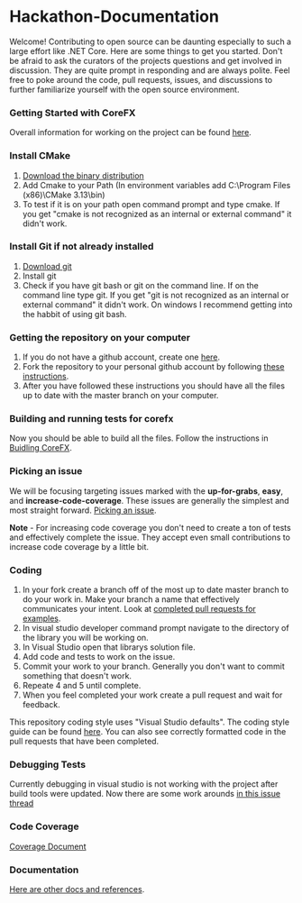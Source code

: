 # Hackathon-Documentation
Welcome! Contributing to open source can be daunting especially to such a large effort like .NET Core. Here are some things to get you started. Don't be afraid to ask the curators of the projects questions and get involved in discussion. They are quite prompt in responding and are always polite. Feel free to poke around the code, pull requests, issues, and discussions to further familiarize yourself with the open source environment. 


### Getting Started with CoreFX
Overall information for working on the project can be found [here](https://diaryofadev.net/getting-started-contributing-to-corefx/).

### Install CMake
1. [Download the binary distribution](https://cmake.org/download/)
2. Add Cmake to your Path (In environment variables add C:\Program Files (x86)\CMake 3.13\bin\)
3. To test if it is on your path open command prompt and type cmake. If you get "cmake is not recognized as an internal or external command" it didn't work.

### Install Git if not already installed
1. [Download git](https://git-scm.com/downloads)
2. Install git
3. Check if you have git bash or git on the command line. If on the command line type git. If you get "git is not recognized as an internal or external command" it didn't work. On windows I recommend getting into the habbit of using git bash.

### Getting the repository on your computer
1. If you do not have a github account, create one [here](https://github.com).
2. Fork the repository to your personal github account by following [these instructions](https://github.com/dotnet/corefx/wiki/Checking-out-the-code-repository).
3. After you have followed these instructions you should have all the files up to date with the master branch on your computer.

### Building and running tests for corefx
Now you should be able to build all the files. Follow the instructions in [Buidling CoreFX](https://github.com/dotnet/corefx/blob/master/Documentation/project-docs/developer-guide.md).

### Picking an issue
We will be focusing targeting issues marked with the **up-for-grabs**, **easy**, and **increase-code-coverage**. These issues are generally the simplest and most straight forward. 
[Picking an issue](https://github.com/dotnet/corefx/wiki/Pick-issue).

**Note** - For increasing code coverage you don't need to create a ton of tests and effectively complete the issue. They accept even small contributions to increase code coverage by a little bit.

### Coding
1. In your fork create a branch off of the most up to date master branch to do your work in. Make your branch a name that effectively communicates your intent. Look at [completed pull requests for examples](https://github.com/dotnet/corefx/pulls?q=is%3Apr+is%3Aclosed).
2. In visual studio developer command prompt navigate to the directory of the library you will be working on.
3. In Visual Studio open that librarys solution file.
4. Add code and tests to work on the issue.
5. Commit your work to your branch. Generally you don't want to commit something that doesn't work.
6. Repeate 4 and 5 until complete.
7. When you feel completed your work create a pull request and wait for feedback.

This repository coding style uses "Visual Studio defaults". The coding style guide can be found [here](https://github.com/dotnet/corefx/blob/master/Documentation/coding-guidelines/coding-style.md). You can also see correctly formatted code in the pull requests that have been completed.

### Debugging Tests 
Currently debugging in visual studio is not working with the project after build tools were updated. Now there are some work arounds [in this issue thread](https://github.com/dotnet/corefx/issues/30913) 

### Code Coverage
[Coverage Document](https://github.com/dotnet/corefx/blob/master/Documentation/building/code-coverage.md)

### Documentation
[Here are other docs and references](https://github.com/dotnet/corefx/tree/master/Documentation#coding-guidelines).







